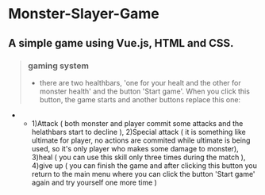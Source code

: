 # Monster-Slayer-Game
## A simple game using Vue.js, HTML and CSS.

> ### gaming system
> - there are two healthbars, 'one for your healt and the other for monster health' and the button 'Start game'. When you click this button, the game starts and another buttons replace this one:
 - - 1)Attack ( both monster and player commit some attacks and the helathbars start to decline ), 2)Special attack ( it is something like ultimate for player, no actions are commited while ultimate is being used, so it's only player who makes some damage to monster), 3)heal ( you can use this skill only three times during the match ), 4)give up ( you can finish the game and after clicking this button you return to the main menu where you can click the button 'Start game' again and try yourself one more time )
